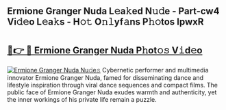 ## Ermione Granger Nuda L𝚎a𝚔ed N𝚞𝚍e - Part-cw4 Vi𝚍𝚎o L𝚎a𝚔s - H𝚘𝚝 O𝚗𝚕yf𝚊ns P𝚑𝚘tos IpwxR

# <h2><a href="http://kf25tqr.oniu.top/?m=Ermione+Granger+Nuda">🔗👉 🔴 Ermione Granger Nuda P𝚑ot𝚘𝚜 V𝚒d𝚎o</a></h2>

[![Ermione Granger Nuda Nu𝚍e𝚜](https://i.imgur.com/0qMVB7G.gif)](http://kf25tqr.oniu.top/?m=Ermione+Granger+Nuda)
Cybernetic performer and multimedia innovator Ermione Granger Nuda, famed for disseminating dance and lifestyle inspiration through viral dance sequences and compact films. The public face of Ermione Granger Nuda exudes warmth and authenticity, yet the inner workings of his private life remain a puzzle.  
